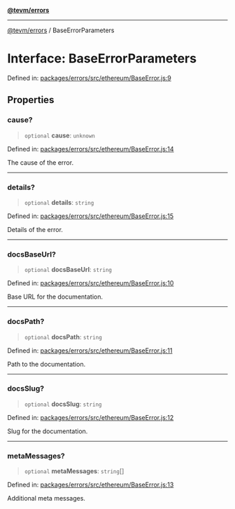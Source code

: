 [**@tevm/errors**](../README.md)

***

[@tevm/errors](../globals.md) / BaseErrorParameters

# Interface: BaseErrorParameters

Defined in: [packages/errors/src/ethereum/BaseError.js:9](https://github.com/evmts/tevm-monorepo/blob/main/packages/errors/src/ethereum/BaseError.js#L9)

## Properties

### cause?

> `optional` **cause**: `unknown`

Defined in: [packages/errors/src/ethereum/BaseError.js:14](https://github.com/evmts/tevm-monorepo/blob/main/packages/errors/src/ethereum/BaseError.js#L14)

The cause of the error.

***

### details?

> `optional` **details**: `string`

Defined in: [packages/errors/src/ethereum/BaseError.js:15](https://github.com/evmts/tevm-monorepo/blob/main/packages/errors/src/ethereum/BaseError.js#L15)

Details of the error.

***

### docsBaseUrl?

> `optional` **docsBaseUrl**: `string`

Defined in: [packages/errors/src/ethereum/BaseError.js:10](https://github.com/evmts/tevm-monorepo/blob/main/packages/errors/src/ethereum/BaseError.js#L10)

Base URL for the documentation.

***

### docsPath?

> `optional` **docsPath**: `string`

Defined in: [packages/errors/src/ethereum/BaseError.js:11](https://github.com/evmts/tevm-monorepo/blob/main/packages/errors/src/ethereum/BaseError.js#L11)

Path to the documentation.

***

### docsSlug?

> `optional` **docsSlug**: `string`

Defined in: [packages/errors/src/ethereum/BaseError.js:12](https://github.com/evmts/tevm-monorepo/blob/main/packages/errors/src/ethereum/BaseError.js#L12)

Slug for the documentation.

***

### metaMessages?

> `optional` **metaMessages**: `string`[]

Defined in: [packages/errors/src/ethereum/BaseError.js:13](https://github.com/evmts/tevm-monorepo/blob/main/packages/errors/src/ethereum/BaseError.js#L13)

Additional meta messages.
